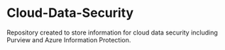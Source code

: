 # Cloud-Data-Security
Repository created to store information for cloud data security including Purview and Azure Information Protection.
